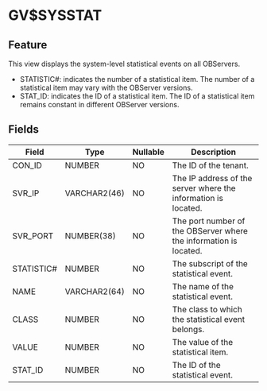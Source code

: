 # GV$SYSSTAT
## Feature

This view displays the system-level statistical events on all OBServers.

* STATISTIC#: indicates the number of a statistical item. The number of a statistical item may vary with the OBServer versions.
* STAT_ID: indicates the ID of a statistical item. The ID of a statistical item remains constant in different OBServer versions.

## Fields

| **Field** | **Type** | **Nullable** | **Description** |
| --- | --- | --- | --- |
| CON_ID | NUMBER | NO | The ID of the tenant. |
| SVR_IP | VARCHAR2(46) | NO | The IP address of the server where the information is located. |
| SVR_PORT | NUMBER(38) | NO | The port number of the OBServer where the information is located. |
| STATISTIC# | NUMBER | NO | The subscript of the statistical event. |
| NAME | VARCHAR2(64) | NO | The name of the statistical event. |
| CLASS | NUMBER | NO | The class to which the statistical event belongs. |
| VALUE | NUMBER | NO | The value of the statistical item. |
| STAT_ID | NUMBER | NO | The ID of the statistical event. |
